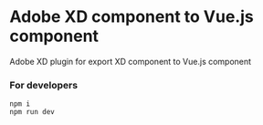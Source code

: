 # Adobe XD component to Vue.js component
Adobe XD plugin for export XD component to Vue.js component

### For developers
```
npm i
npm run dev
```

